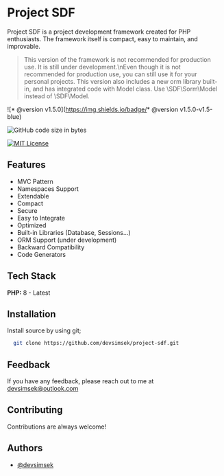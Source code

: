 # Project SDF

Project SDF is a project development framework created for PHP enthusiasts. The framework itself is compact, easy to maintain, and improvable.

> This version of the framework is not recommended for production use. It is still under development.\nEven though it is not recommended for production use, you can still use it for your personal projects.
> This version also includes a new orm library built-in, and has integrated code with Model class. Use \SDF\Sorm\Model instead of \SDF\Model.

![* @version     v1.5.0](https://img.shields.io/badge/* @version v1.5.0-v1.5-blue)

![GitHub code size in bytes](https://img.shields.io/github/languages/code-size/devsimsek/project-sdf)

[![MIT License](https://img.shields.io/badge/License-MIT-green.svg)](https://devsimsek.mit-license.org)

## Features

- MVC Pattern
- Namespaces Support
- Extendable
- Compact
- Secure
- Easy to Integrate
- Optimized
- Built-in Libraries (Database, Sessions...)
- ORM Support (under development)
- Backward Compatibility
- Code Generators

## Tech Stack

**PHP:** 8 - Latest

## Installation

Install source by using git;

```bash
  git clone https://github.com/devsimsek/project-sdf.git
```

## Feedback

If you have any feedback, please reach out to me at devsimsek@outlook.com

## Contributing

Contributions are always welcome!

## Authors

- [@devsimsek](https://www.github.com/devsimsek)
